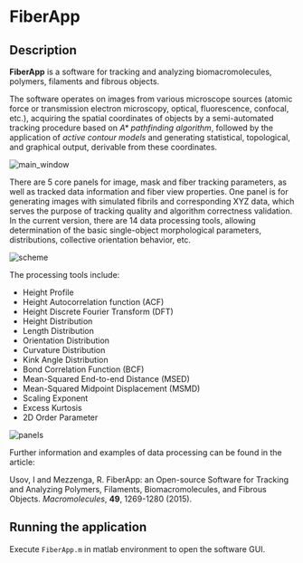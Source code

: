# FiberApp
## Description
**FiberApp** is a software for tracking and analyzing biomacromolecules, polymers, filaments and fibrous objects.

The software operates on images from various microscope sources (atomic force or transmission electron microscopy, optical, fluorescence, confocal, etc.), acquiring the spatial coordinates of objects by a semi-automated tracking procedure based on _A* pathfinding algorithm_, followed by the application of *active contour models* and generating statistical, topological, and graphical output, derivable from these coordinates.

![main_window](https://user-images.githubusercontent.com/13196195/50549974-53497a80-0c67-11e9-8ca8-bb1af3e9c7b8.png)

There are 5 core panels for image, mask and fiber tracking parameters, as well as tracked data information and fiber view properties. One panel is for generating images with simulated fibrils and corresponding XYZ data, which serves the purpose of tracking quality and algorithm correctness validation. In the current version, there are 14 data processing tools, allowing determination of the basic single-object morphological parameters, distributions, collective orientation behavior, etc.

![scheme](https://user-images.githubusercontent.com/13196195/50549980-796f1a80-0c67-11e9-8939-0db8b5acd0c2.png)

The processing tools include:
* Height Profile
* Height Autocorrelation function (ACF)
* Height Discrete Fourier Transform (DFT)
* Height Distribution
* Length Distribution
* Orientation Distribution
* Curvature Distribution
* Kink Angle Distribution
* Bond Correlation Function (BCF)
* Mean-Squared End-to-end Distance (MSED)
* Mean-Squared Midpoint Displacement (MSMD)
* Scaling Exponent
* Excess Kurtosis
* 2D Order Parameter

![panels](https://user-images.githubusercontent.com/13196195/50549978-6eb48580-0c67-11e9-8b1e-ec04d5c25892.png)

Further information and examples of data processing can be found in the article:

Usov, I and Mezzenga, R. FiberApp: an Open-source Software for Tracking and Analyzing Polymers, Filaments, Biomacromolecules, and Fibrous Objects. *Macromolecules*, **49**, 1269-1280 (2015).

## Running the application
Execute `FiberApp.m` in matlab environment to open the software GUI.
